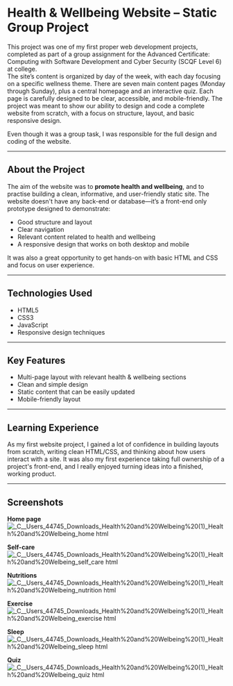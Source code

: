 # Health & Wellbeing Website – Static Group Project

This project was one of my first proper web development projects, completed as part of a group assignment for the Advanced Certificate: Computing with Software Development and Cyber Security (SCQF Level 6) at college.<br>
The site’s content is organized by day of the week, with each day focusing on a specific wellness theme. There are seven main content pages (Monday through Sunday), plus a central homepage and an interactive quiz. Each page is carefully designed to be clear, accessible, and mobile-friendly. The project was meant to show our ability to design and code a complete website from scratch, with a focus on structure, layout, and basic responsive design.

Even though it was a group task, I was responsible for the full design and coding of the website.

---

## About the Project

The aim of the website was to **promote health and wellbeing**, and to practise building a clean, informative, and user-friendly static site. The website doesn't have any back-end or database—it’s a front-end only prototype designed to demonstrate:

- Good structure and layout
- Clear navigation
- Relevant content related to health and wellbeing
- A responsive design that works on both desktop and mobile

It was also a great opportunity to get hands-on with basic HTML and CSS and focus on user experience.

---

## Technologies Used

- HTML5  
- CSS3
- JavaScript
- Responsive design techniques

---

## Key Features

- Multi-page layout with relevant health & wellbeing sections
- Clean and simple design
- Static content that can be easily updated
- Mobile-friendly layout

---

## Learning Experience

As my first website project, I gained a lot of confidence in building layouts from scratch, writing clean HTML/CSS, and thinking about how users interact with a site. It was also my first experience taking full ownership of a project's front-end, and I really enjoyed turning ideas into a finished, working product.

---

## Screenshots

**Home page**
![_C__Users_44745_Downloads_Health%20and%20Welbeing%20(1)_Health%20and%20Welbeing_home html](https://github.com/user-attachments/assets/be90679c-9c48-4eb4-b472-a9af5749367e)

**Self-care**
![_C__Users_44745_Downloads_Health%20and%20Welbeing%20(1)_Health%20and%20Welbeing_self_care html](https://github.com/user-attachments/assets/b6816446-0838-43d2-85b2-886aee8ea551)

**Nutritions**
![_C__Users_44745_Downloads_Health%20and%20Welbeing%20(1)_Health%20and%20Welbeing_nutrition html](https://github.com/user-attachments/assets/1df57529-0d29-4361-ad58-04c9b099bb08)

**Exercise**
![_C__Users_44745_Downloads_Health%20and%20Welbeing%20(1)_Health%20and%20Welbeing_exercise html](https://github.com/user-attachments/assets/dc3f8e30-76bd-486e-93eb-4c2d7a66af0a)

**Sleep**
![_C__Users_44745_Downloads_Health%20and%20Welbeing%20(1)_Health%20and%20Welbeing_sleep html](https://github.com/user-attachments/assets/7d558a2d-645e-4a70-ac5c-4e889865ffc4)

**Quiz**
![_C__Users_44745_Downloads_Health%20and%20Welbeing%20(1)_Health%20and%20Welbeing_quiz html](https://github.com/user-attachments/assets/6b10bcf9-8e6a-442a-ab7d-b535d631873c)

